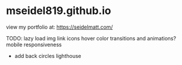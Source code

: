 # mseidel819.github.io

view my portfolio at: https://seidelmatt.com/

TODO:
lazy load img
link icons hover color
transitions and animations?
mobile responsiveness

- add back circles
  lighthouse
